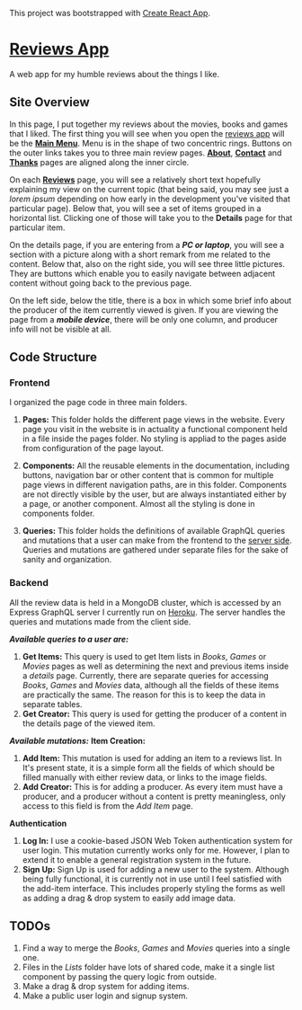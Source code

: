 This project was bootstrapped with [Create React App](https://github.com/facebook/create-react-app).

# [Reviews App](https://mmmikolay.github.io/reviewsapp/)

A web app for my humble reviews about the things I like. 

## Site Overview
In this page, I put together my reviews about the movies, books and games that I liked. The first thing you will see when you open the [reviews app](https://mmmikolay.github.io/reviewsapp/) will be the [**Main Menu**](https://mmmikolay.github.io/reviewsapp/). Menu is in the shape of two concentric rings. Buttons on the outer links takes you to three main review pages. [**About**](https://mmmikolay.github.io/reviewsapp/about), [**Contact**](https://mmmikolay.github.io/reviewsapp/contact) and [**Thanks**](https://mmmikolay.github.io/reviewsapp/thanks) pages are aligned along the inner circle.

On each [**Reviews**](https://mmmikolay.github.io/reviewsapp/books) page, you will see a relatively short text hopefully explaining my view on the current topic (that being said, you may see just a *lorem ipsum* depending on how early in the development you've visited that particular page). Below that, you will see a set of items grouped in a horizontal list. Clicking one of those will take you to the **Details** page for that particular item. 

On the details page, if you are entering from a **_PC or laptop_**, you will see a section with a picture along with a short remark from me related to the content. Below that, also on the right side, you will see three little pictures. They are buttons which enable you to easily navigate between adjacent content without going back to the previous page. 

On the left side, below the title, there is a box in which some brief info about the producer of the item currently viewed is given. If you are viewing the page from a **_mobile device_**, there will be only one column, and producer info will not be visible at all. 

## Code Structure
### Frontend
I organized the page code in three main folders.

1. **Pages:** This folder holds the different page views in the website. Every page you visit in the website is in actuality a functional component held in a file inside the pages folder. No styling is appliad to the pages aside from configuration of the page layout.

2. **Components:** All the reusable elements in the documentation, including buttons, navigation bar or other content that is common for multiple page views in different navigation paths, are in this folder. Components are not directly visible by the user, but are always instantiated either by a page, or another component. Almost all the styling is done in components folder.

3. **Queries:** This folder holds the definitions of available GraphQL queries and mutations that a user can make from the frontend to the [server side](https://github.com/mmmikolay/reviewsapp_server). Queries and mutations are gathered under separate files for the sake of sanity and organization.

### Backend
All the review data is held in a MongoDB cluster, which is accessed by an Express GraphQL server I currently run on [Heroku](https://www.heroku.com/). The server handles the queries and mutations made from the client side. 

**_Available queries to a user are:_**

1. **Get Items:** This query is used to get Item lists in *Books*, *Games* or *Movies* pages as well as determining the next and previous items inside a *details* page. Currently, there are separate queries for accessing *Books*, *Games* and *Movies* data, although all the fields of these items are practically the same. The reason for this is to keep the data in separate tables. 
2. **Get Creator:** This query is used for getting the producer of a content in the details page of the viewed item.

**_Available mutations:_**
**Item Creation:**
1. **Add Item:** This mutation is used for adding an item to a reviews list. In It's present state, it is a simple form all the fields of which should be filled manually with either review data, or links to the image fields. 
2. **Add Creator:** This is for adding a producer. As every item must have a producer, and a producer without a content is pretty meaningless, only access to this field is from the *Add Item* page.

**Authentication**
1. **Log In:** I use a cookie-based JSON Web Token authentication system for user login. This mutation currently works only for me. However, I plan to extend it to enable a general registration system in the future.
2. **Sign Up:** Sign Up is used for adding a new user to the system. Although being fully functional, it is currently not in use until I feel satisfied with the add-item interface. This includes properly styling the forms as well as adding a drag & drop system to easily add image data.

## TODOs

1. Find a way to merge the *Books*, *Games* and *Movies* queries into a single one.
2. Files in the *Lists* folder have lots of shared code, make it a single list component by passing the query logic from outside.
3. Make a drag & drop system for adding items.
4. Make a public user login and signup system.